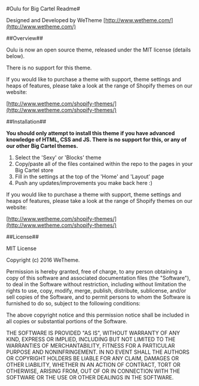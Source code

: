 #Oulu for Big Cartel Readme#

Designed and Developed by WeTheme [http://www.wetheme.com/](http://www.wetheme.com/)

##Overview##

Oulu is now an open source theme, released under the MIT license (details below).

There is no support for this theme.

If you would like to purchase a theme with support, theme settings and heaps of features, please take a look at the range of Shopify themes on our website:

[http://www.wetheme.com/shopify-themes/](http://www.wetheme.com/shopify-themes/)

##Installation##

**You should only attempt to install this theme if you have advanced knowledge of HTML, CSS and JS. There is no support for this, or any of our other Big Cartel themes.**

1. Select the 'Sexy' or 'Blocks' theme
2. Copy/paste all of the files contained within the repo to the pages in your Big Cartel store
3. Fill in the settings at the top of the 'Home' and 'Layout' page
4. Push any updates/improvements you make back here :)

If you would like to purchase a theme with support, theme settings and heaps of features, please take a look at the range of Shopify themes on our website:

[http://www.wetheme.com/shopify-themes/](http://www.wetheme.com/shopify-themes/)

##License##

MIT License

Copyright (c) 2016 WeTheme.

Permission is hereby granted, free of charge, to any person obtaining a copy
of this software and associated documentation files (the "Software"), to deal
in the Software without restriction, including without limitation the rights
to use, copy, modify, merge, publish, distribute, sublicense, and/or sell
copies of the Software, and to permit persons to whom the Software is
furnished to do so, subject to the following conditions:

The above copyright notice and this permission notice shall be included in all
copies or substantial portions of the Software.

THE SOFTWARE IS PROVIDED "AS IS", WITHOUT WARRANTY OF ANY KIND, EXPRESS OR
IMPLIED, INCLUDING BUT NOT LIMITED TO THE WARRANTIES OF MERCHANTABILITY,
FITNESS FOR A PARTICULAR PURPOSE AND NONINFRINGEMENT. IN NO EVENT SHALL THE
AUTHORS OR COPYRIGHT HOLDERS BE LIABLE FOR ANY CLAIM, DAMAGES OR OTHER
LIABILITY, WHETHER IN AN ACTION OF CONTRACT, TORT OR OTHERWISE, ARISING FROM,
OUT OF OR IN CONNECTION WITH THE SOFTWARE OR THE USE OR OTHER DEALINGS IN THE
SOFTWARE.